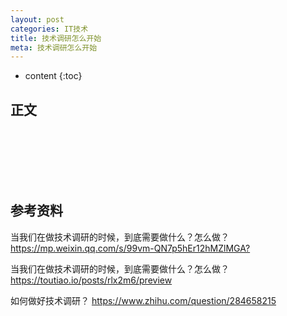 ```yaml
---
layout: post
categories: IT技术
title: 技术调研怎么开始
meta: 技术调研怎么开始
---
```

* content
{:toc}
  
## 正文




<br/><br/><br/><br/><br/>
## 参考资料

当我们在做技术调研的时候，到底需要做什么？怎么做？ <https://mp.weixin.qq.com/s/99vm-QN7p5hEr12hMZlMGA?>

当我们在做技术调研的时候，到底需要做什么？怎么做？ <https://toutiao.io/posts/rlx2m6/preview>

如何做好技术调研？ <https://www.zhihu.com/question/284658215>

